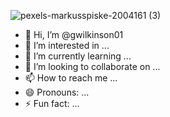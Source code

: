 ![pexels-markusspiske-2004161 (3)](https://github.com/user-attachments/assets/90088777-7631-441c-8cd6-7b6363f1e3d5)

- 👋 Hi, I’m @gwilkinson01
- 👀 I’m interested in ...
- 🌱 I’m currently learning ...
- 💞️ I’m looking to collaborate on ...
- 📫 How to reach me ...
- 😄 Pronouns: ...
- ⚡ Fun fact: ...

<!---
gwilkinson01/gwilkinson01 is a ✨ special ✨ repository because its `README.md` (this file) appears on your GitHub profile.
You can click the Preview link to take a look at your changes.
--->
